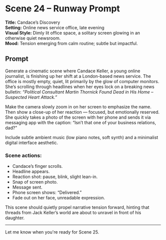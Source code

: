 # Scene 24 – Runway Prompt

**Title:** Candace’s Discovery  
**Setting:** Online news service office, late evening  
**Visual Style:** Dimly lit office space, a solitary screen glowing in an otherwise quiet newsroom.  
**Mood:** Tension emerging from calm routine; subtle but impactful.

## Prompt

Generate a cinematic scene where Candace Keller, a young online journalist, is finishing up her shift at a London-based news service. The office is mostly empty, quiet, lit primarily by the glow of computer monitors. She’s scrolling through headlines when her eyes lock on a breaking news bulletin: *“Political Consultant Martin Thornick Found Dead in His Home – Suspected Heart Attack.”*

Make the camera slowly zoom in on her screen to emphasize the name. Then show a close-up of her reaction — focused, but emotionally reserved. She quickly takes a photo of the screen with her phone and sends it via messaging app with the caption: “Isn’t that one of your business relations, dad?”

Include subtle ambient music (low piano notes, soft synth) and a minimalist digital interface aesthetic.

### Scene actions:
- Candace’s finger scrolls.
- Headline appears.
- Reaction shot: pause, blink, slight lean-in.
- Snap of screen photo.
- Message sent.
- Phone screen shows: “Delivered.”
- Fade out on her face, unreadable expression.

This scene should quietly propel narrative tension forward, hinting that threads from Jack Keller’s world are about to unravel in front of his daughter.

---

Let me know when you're ready for Scene 25.
